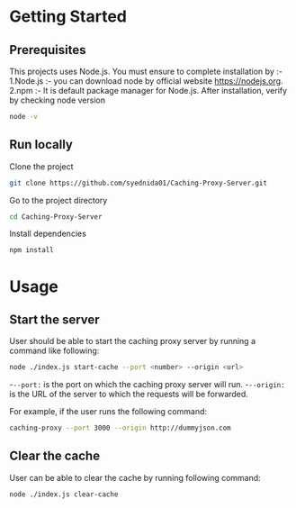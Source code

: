 # Getting Started

## Prerequisites
This projects uses Node.js. You must ensure to complete installation by :-
1.Node.js :- you can download node by official website https://nodejs.org.
2.npm :- It is default package manager for Node.js. 
After installation, verify by checking node version
```bash
node -v
```

## Run locally
Clone the project
```bash
git clone https://github.com/syednida01/Caching-Proxy-Server.git
```

Go to the project directory
```bash
cd Caching-Proxy-Server
```

Install dependencies
``` bash
npm install
```

# Usage
## Start the server
User should be able to start the caching proxy server by running a command like following:
``` bash
node ./index.js start-cache --port <number> --origin <url>
```

-`--port:` is the port on which the caching proxy server will run.
-`--origin:` is the URL of the server to which the requests will be forwarded.

For example, if the user runs the following command:
```bash
caching-proxy --port 3000 --origin http://dummyjson.com
```

## Clear the cache
User can be able to clear the cache by running following command:
```bash
node ./index.js clear-cache
```
